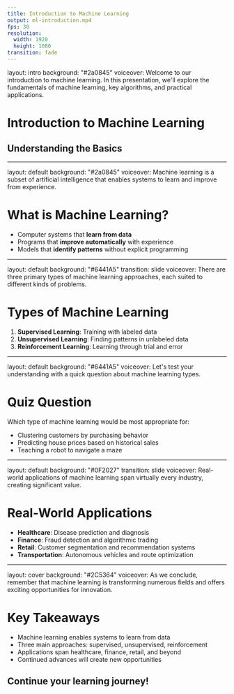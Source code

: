 ```yaml
---
title: Introduction to Machine Learning
output: ml-introduction.mp4
fps: 30
resolution:
  width: 1920
  height: 1080
transition: fade
---
```


layout: intro
background: "#2a0845"
voiceover: Welcome to our introduction to machine learning. In this presentation, we'll explore the fundamentals of machine learning, key algorithms, and practical applications.

# Introduction to Machine Learning
## Understanding the Basics

---

layout: default
background: "#2a0845"
voiceover: Machine learning is a subset of artificial intelligence that enables systems to learn and improve from experience.

# What is Machine Learning?

- Computer systems that **learn from data**
- Programs that **improve automatically** with experience
- Models that **identify patterns** without explicit programming

---

layout: default
background: "#6441A5"
transition: slide
voiceover: There are three primary types of machine learning approaches, each suited to different kinds of problems.

# Types of Machine Learning

1. **Supervised Learning**: Training with labeled data
2. **Unsupervised Learning**: Finding patterns in unlabeled data
3. **Reinforcement Learning**: Learning through trial and error

---

layout: default
background: "#6441A5"
voiceover: Let's test your understanding with a quick question about machine learning types.

# Quiz Question

Which type of machine learning would be most appropriate for:
- Clustering customers by purchasing behavior
- Predicting house prices based on historical sales
- Teaching a robot to navigate a maze

---

layout: default
background: "#0F2027"
transition: slide
voiceover: Real-world applications of machine learning span virtually every industry, creating significant value.

# Real-World Applications

- **Healthcare**: Disease prediction and diagnosis
- **Finance**: Fraud detection and algorithmic trading
- **Retail**: Customer segmentation and recommendation systems
- **Transportation**: Autonomous vehicles and route optimization

---

layout: cover
background: "#2C5364"
voiceover: As we conclude, remember that machine learning is transforming numerous fields and offers exciting opportunities for innovation.

# Key Takeaways

- Machine learning enables systems to learn from data
- Three main approaches: supervised, unsupervised, reinforcement
- Applications span healthcare, finance, retail, and beyond
- Continued advances will create new opportunities

## Continue your learning journey!
